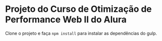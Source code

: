 # Projeto do Curso de Otimização de Performance Web II do Alura

Clone o projeto e faça `npm install` para instalar as dependências do gulp.
